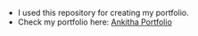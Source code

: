 * I used this repository for creating my portfolio.
* Check my portfolio here: [Ankitha Portfolio](https://ankithakoduru.github.io/portfolio/)
